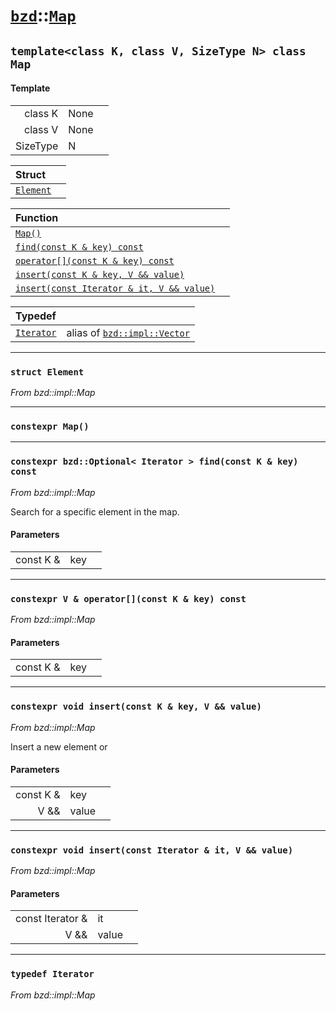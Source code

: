# [`bzd`](../../index.md)::[`Map`](../index.md)

## `template<class K, class V, SizeType N> class Map`

#### Template
||||
|---:|:---|:---|
|class K|None||
|class V|None||
|SizeType|N||

|Struct||
|:---|:---|
|[`Element`](./index.md)||

|Function||
|:---|:---|
|[`Map()`](./index.md)||
|[`find(const K & key) const`](./index.md)||
|[`operator[](const K & key) const`](./index.md)||
|[`insert(const K & key, V && value)`](./index.md)||
|[`insert(const Iterator & it, V && value)`](./index.md)||

|Typedef||
|:---|:---|
|[`Iterator`](./index.md)|alias of [`bzd::impl::Vector`](../impl/vector/index.md)|
------
### `struct Element`
*From bzd::impl::Map*


------
### `constexpr Map()`

------
### `constexpr bzd::Optional< Iterator > find(const K & key) const`
*From bzd::impl::Map*

Search for a specific element in the map.
#### Parameters
||||
|---:|:---|:---|
|const K &|key||
------
### `constexpr V & operator[](const K & key) const`
*From bzd::impl::Map*


#### Parameters
||||
|---:|:---|:---|
|const K &|key||
------
### `constexpr void insert(const K & key, V && value)`
*From bzd::impl::Map*

Insert a new element or
#### Parameters
||||
|---:|:---|:---|
|const K &|key||
|V &&|value||
------
### `constexpr void insert(const Iterator & it, V && value)`
*From bzd::impl::Map*


#### Parameters
||||
|---:|:---|:---|
|const Iterator &|it||
|V &&|value||
------
### `typedef Iterator`
*From bzd::impl::Map*


